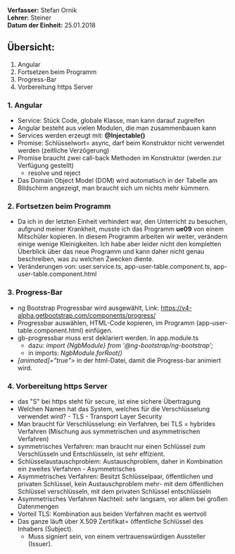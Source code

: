 **Verfasser:** Stefan Ornik   
**Lehrer:** Steiner   
**Datum der Einheit:** 25.01.2018
   
## Übersicht: 

1. Angular
2. Fortsetzen beim Programm
3. Progress-Bar
4. Vorbereitung https Server


### 1. Angular
-   Service: Stück Code, globale Klasse, man kann darauf zugreifen
-   Angular besteht aus vielen Modulen, die man zusammenbauen kann
-   Services werden erzeugt mit: **@Injectable()**
-   Promise: Schlüsselwort= async, darf beim Konstruktor nicht verwendet werden (zeitliche Verzögerung)
-   Promise braucht zwei call-back Methoden im Konstruktor (werden zur Verfügung gestellt)
      - resolve und reject
-   Das Domain Object Model (DOM) wird automatisch in der Tabelle am Bildschirm angezeigt, man braucht sich um nichts mehr kümmern.

### 2. Fortsetzen beim Programm
-   Da ich in der letzten Einheit verhindert war, den Unterricht zu besuchen, aufgrund meiner Krankheit, musste ich das Programm **ue09** von einem Mitschüler kopieren. In diesem Programm arbeiten wir weiter, verändern einige wenige Kleinigkeiten.
Ich habe aber leider nicht den kompletten Überblick über das neue Programm und kann daher nicht genau beschreiben, was zu welchen Zwecken diente.
-   Veränderungen von: user.service.ts, app-user-table.component.ts, app-user-table.component.html

### 3. Progress-Bar
-    ng Bootstrap Progressbar wird ausgewählt, Link: https://v4-alpha.getbootstrap.com/components/progress/
-    Progressbar auswählen, HTML-Code kopieren, im Programm (app-user-table.component.html) einfügen.
-    gb-progressbar muss erst deklariert werden. In app.module.ts
      - dazu: _import {NgbModule} from '@ng-bootstrap/ng-bootstrap';_
      - in imports: _NgbModule.forRoot()_
-    _[animated]="true">_ in der html-Datei, damit die Progress-bar animiert wird.

### 4. Vorbereitung https Server
-    das "S" bei https steht für secure, ist eine sichere Übertragung
-    Welchen Namen hat das System, welches für die Verschlüsselung verwendet wird? - TLS - Transport Layer Security
-    Man braucht für Verschlüsselung: ein Verfahren, bei TLS = hybrides Verfahren (Mischung aus symmetrischen und asymmetrischen Verfahren)
-    symmetrisches Verfahren: man braucht nur einen Schlüssel zum Verschlüsseln und Entschlüsseln, ist sehr effizient.
-    Schlüsselaustauschproblem: Austauschproblem, daher in Kombination ein zweites Verfahren - Asymmetrisches
-    Asymmetrisches Verfahren: Besitzt Schlüsselpaar, öffentlichen und privaten Schlüssel, kein Austauschproblem mehr- mit dem öffentlichen Schlüssel verschlüsseln, mit dem privaten Schlüssel entschlüsseln
-    Asymmetrisches Verfahren Nachteil: sehr langsam, vor allem bei großen Datenmengen
-    Vorteil TLS: Kombination aus beiden Verfahren macht es wertvoll
-    Das ganze läuft über X.509 Zertifikat= öffentliche Schlüssel des Inhabers (Subject).
      - Muss signiert sein, von einem vertrauenswürdigen Aussteller (Issuer).
